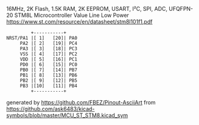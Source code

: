 16MHz, 2K Flash, 1.5K RAM, 2K EEPROM, USART,  I²C, SPI, ADC, UFQFPN-20
STM8L Microcontroller Value Line Low Power
https://www.st.com/resource/en/datasheet/stm8l101f1.pdf


	         +-----------+
	NRST/PA1 |[ 1]   [20]| PA0
	     PA2 |[ 2]   [19]| PC4
	     PA3 |[ 3]   [18]| PC3
	     VSS |[ 4]   [17]| PC2
	     VDD |[ 5]   [16]| PC1
	     PD0 |[ 6]   [15]| PC0
	     PB0 |[ 7]   [14]| PB7
	     PB1 |[ 8]   [13]| PB6
	     PB2 |[ 9]   [12]| PB5
	     PB3 |[10]   [11]| PB4
	         +-----------+


generated by https://github.com/FBEZ/Pinout-AsciiArt from https://github.com/ask6483/kicad-symbols/blob/master/MCU_ST_STM8.kicad_sym